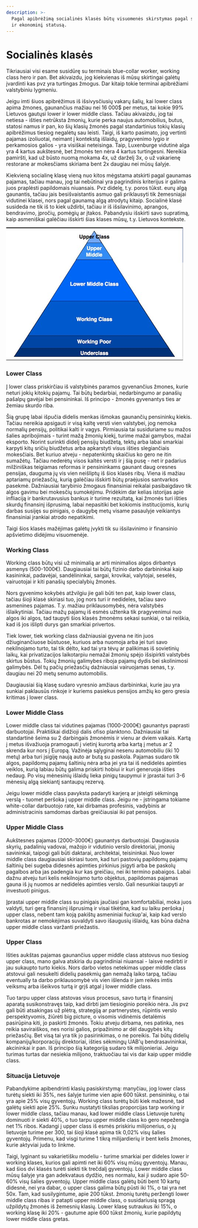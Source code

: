 ```yaml
---
description: >-
  Pagal apibrėžimą socialinės klasės būtų visuomenės skirstymas pagal socialinį
  ir ekonominį statusą.
---
```


# Socialinės klasės

Tikriausiai visi esame susidūrę su terminais blue-collar worker, working class hero ir pan. Bet akivaizdu, jog kiekvienas iš mūsų skirtingai galėtų įvardinti kas pvz yra turtingas žmogus. Dar kitaip tokie terminai apibrėžiami valstybiniu lygmeniu.

Jeigu imti šiuos apibrėžimus iš išsivysčiusių vakarų šalių, kai lower class apima žmones, gaunančius mažiau nei 16 000$ per metus, tai kokie 99% Lietuvos gautųsi lower ir lower middle class. Tačiau akivaizdu, jog tai netiesa - išties netrūksta žmonių, kurie perka naujus automobilius, butus, statosi namus ir pan, ko šių klasių žmonės pagal standartinius tokių klasių apibrėžimus tiesiog negalėtų sau leisti. Taigi, iš karto pasimato, jog vertinti pajamas izoliuotai, neimant į kontekstą išlaidų, pragyvenimo lygio ir perkamosios galios - yra visiškai neteisinga. Taip, Luxenburge vidutinė alga yra 4 kartus aukštesnė, bet žmonės ten nėra 4 kartus turtingesni. Nereikia pamiršti, kad už būsto nuomą mokama 4x, už darželį 3x, o už vakarienę restorane ar mokesčiams skiriama bent 2x daugiau nei mūsų šalyje.

Kiekvieną socialinę klasę vieną nuo kitos mėgstama atskirti pagal gaunamas pajamas, tačiau manau, jog tai nebūtinai yra pagrindinis kriterijus ir galima juos praplėsti papildomais niuansais. Pvz didelę, t.y. poros tūkst. eurų algą gaunantis, tačiau jais besišvaistantis asmuo gali priklausyti tik žemesniajai vidutinei klasei, nors pagal gaunamą algą atrodytų kitaip. Socialinė klasė susideda ne tik iš to kiek uždirbi, tačiau ir iš išsilavinimo, aprangos, bendravimo, įpročių, pomėgių ar įtakos. Pabandysiu išskirti savo supratimą, kaip asmeniškai galėčiau išskirti šias klases mūsų, t.y. Lietuvos kontekste.

![](../../.gitbook/assets/hqdefault.jpg)

### Lower Class

Į lower class priskirčiau iš valstybinės paramos gyvenančius žmones, kurie neturi jokių kitokių pajamų. Tai būtų bedarbiai, nedarbingumo ar panašių pašalpų gavėjai bei pensininkai. Iš principo - žmonės gyvenantys ties ar žemiau skurdo riba.

Šią grupę labai išpučia didelis menkas išmokas gaunančių pensininkų kiekis. Tačiau nereikia apsigauti ir visą kaltę versti vien valstybei, jog nemoka normalių pensijų, politikai kalti ir vagys. Pirmiausia tai susiduriame su mažos šalies apribojimais - turint mažą žmonių kiekį, turime mažai gamybos, mažai eksporto. Norint surinkti didelį pensijų biudžetą, tektų arba labai smarkiai karpyti kitų sričių biudžetus arba apkarstyti visus išties slegiančiais mokesčiais. Bet kuriuo atveju - nepatenkintų skaičius ko gero ne itin sumažėtų. Tačiau nederėtų visos kaltės versti ir į šią pusę - net ir padarius milžiniškas teigiamas reformas ir pensininkams gaunant daug oresnes pensijas, dauguma jų vis vien neišliptų iš šios klasės ribų. Viena iš mažiau aptariamų priežasčių, kurią galėčiau išskirti būtų praėjusios santvarkos pasekmė. Dažniausiai tarybinio žmogaus finansiniai reikalai pasibaigdavo tik algos gavimu bei mokesčių sumokėjimu. Pridėkim dar kelias istorijas apie infliaciją ir bankrutavusius bankus ir turime rezultatą, kai žmonės turi išties skurdų finansinį išprusimą, labai nepasitiki bet kokiomis institucijomis, kurių darbas susijęs su pinigais, o daugybę metų visame pasaulyje veikiantys finansiniai įrankiai atrodo nepatikimi.

Taigi šios klasės mažėjimas galėtų įvykti tik su išsilavinimo ir finansinio apšvietimo didėjimu visuomenėje.

### Working Class

Working class būtų visi už minimalią ar arti minimalios algos dirbantys asmenys \(500-1000€\). Daugiausiai tai būtų fizinio darbo darbininkai kaip kasininkai, padavėjai, sandėlininkai, sargai, krovikai, valytojai, seselės, vairuotojai ir kiti panašių specialybių žmonės.

Nors gyvenimo kokybės atžvilgiu jie gali būti ten pat, kaip lower class, tačiau šioji klasė skiriasi tuo, jog nors turi ir nedideles, tačiau savo asmenines pajamas. T.y. mažiau priklausomybės, nėra valstybės išlaikytiniai. Tačiau mažų pajamų iš esmės užtenka tik pragyvenimui nuo algos iki algos, tad taupyti šios klasės žmonėms sekasi sunkiai, o tai reiškia, kad iš jos išlipti durys gan smarkiai privertos.

Tiek lower, tiek working class dažniausiai gyvena ne itin juos džiuginančiuose būstuose, kuriuos arba nuomoja arba jei turi savo nekilnojamo turto, tai tik dėlto, kad tai yra tėvų ar palikimas iš sovietinių laikų, kai privatizacijos laikotarpiu nemažai žmonių spėjo išsipirkti valstybės skirtus būstus. Tokių žmonių galimybes riboja pajamų dydis bei skolinimosi galimybės. Dėl tų pačių priežasčių dažniausiai vairuojamas senas, t.y. daugiau nei 20 metų senumo automobilis.

Daugiausiai šią klasę sudaro vyresnio amžiaus darbininkai, kurie jau yra sunkiai paklausūs rinkoje ir kuriems pasiekus pensijos amžių ko gero gresia kritimas į lower class.

### Lower Middle Class

Lower middle class tai vidutines pajamas \(1000-2000€\) gaunantys paprasti darbuotojai. Praktiškai didžioji dalis ofiso planktono. Dažniausiai tai standartinė šeima su 2 darbingais žmonėmis ir vienu ar dviem vaikais. Kartą į metus išvažiuoja pramogauti į vietinį kurortą arba kartą į metus ar 2 skrenda kur nors į Europą. Važinėja sąlyginai nesenu automobiliu \(iki 10 metų\) arba turi įsigiję naują auto ar butą su paskola. Pajamas sudaro tik algos, papildomų pajamų šaltinių nėra arba jei yra tai iš nedidelės apimties veiklos, kurią labiau būtų galima priskirti hobiui ir kuri generuoja išties nedaug. Po visų mėnesinių išlaidų lieka pinigų taupymui ir įprastai turi 3-6 mėnesių algą siekiantį santaupų rezervą.

Jeigu lower middle class pavyksta padaryti karjerą ar įsteigti sėkmingą verslą - tuomet peršoka į upper middle class. Jeigu ne - įstringama tokiame white-collar darbuotojo rate, kai dirbamas profesinis, vadybinis ar administracinis samdomas darbas greičiausiai iki pat pensijos.

### Upper Middle Class

Aukštesnes pajamas \(2000-3000€\) gaunantys darbuotojai. Daugiausia skyrių, padalinių vadovai, mažojo ir vidutinio verslo direktoriai, įmonių savininkai, taipogi gali būti daktarai, architektai, teisininkai. Nuo lower middle class daugiausiai skiriasi tuom, kad turi pastovių papildomų pajamų šaltinių bei sugeba didesnės apimties pirkinius įsigyti arba be paskolų pagalbos arba jas padengia kur kas greičiau, nei iki termino pabaigos. Labai dažnu atveju turi kelis nekilnojamo turto objektus, papildomas pajamas gauna iš jų nuomos ar nedidelės apimties verslo. Gali nesunkiai taupyti ar investuoti pinigus.

Įprastai upper middle class su pinigais jaučiasi gan komfortabiliai, moka juos valdyti, turi gerą finansinį išprusimą ir visai tikėtina, kad su laiku peršoka į upper class, nebent tam koją pakištų asmeniniai fuckup'ai, kaip kad verslo bankrotas ar nemokėjimas suvaldyti savo išaugusių išlaidų, kas būna dažna upper middle class varžanti priežastis.

### Upper Class

Išties aukštas pajamas gaunančius upper middle class atstovus nuo tiesiog upper class, mano galva atskiria du pagrindiniai niuansai - laisvė nedirbti ir jau sukaupto turto kiekis. Nors darbo vietos netekimas upper middle class atstovui gali nesukelti didelių pasekmių gan nemažą laiko tarpą, tačiau eventually ta darbo priklausomybė vis vien išlenda ir jam reikės imtis veiksmų arba išeikvos turtą ir grįš atgal į lower middle class.

Tuo tarpu upper class atstovas visus procesus, savo turtą ir finansinį aparatą susikonstravęs taip, kad dirbti jam tiesioginio poreikio nėra. Jis pvz gali būti atsakingas už plėtrą, strategiją ar partnerystes, rūpintis verslo perspektyvomis, žiūrėti big picture, o visomis vidinėmis detalėmis pasirūpina kiti, jo paskirti žmonės. Tokiu atveju dirbama, nes patinka, nes reikia saviraiškos, nes norisi galios, pripažinimo ar dėl daugybės kitų priežasčių. Bet visą tai yra tik jo pasirinkimas, o ne poreikis. Tai būtų didelių kompanijų/korporacijų direktoriai, išties sėkmingų UAB'ų bendrasavininkai, akcininkai ir pan. Iš principo šią kategoriją sudaro tik milijonieriai. Jeigu turimas turtas dar nesiekia milijono, traktuočiau tai vis dar kaip upper middle class.

### Situacija Lietuvoje

Pabandykime apibendrinti klasių pasiskirstymą: manyčiau, jog lower class turėtų siekti iki 35%, nes šalyje turime vien apie 600 tūkst. pensininkų, o tai yra apie 25% visų gyventojų. Working class turėtų būti kiek mažesnė, tad galėtų siekti apie 25%. Sunku nustatyti tikslias proporcijas tarp working ir lower middle class, tačiau manau, kad lower middle class Lietuvoje turėtų dominuoti ir siekti 40%, o tuo tarpu upper middle class ko gero nepežengia net 1% ribos. Kadangi į upper class iš esmės priskiriu milijonerius, o jų lietuvoje turime per 300, tai šioji klasė apima tik 0,02% visų šalies gyventojų. Primenu, kad visgi turime 1 tikrą milijardierių ir bent kelis žmones, kurie aktyviai juda to linkme.

Taigi, lyginant su vakarietišku modeliu - turime smarkiai per dideles lower ir working klases, kurios gali apimti net iki 60% visų mūsų gyventojų. Manau, kad šios dvi klasės turėti siekti tik trečdalį gyventojų. Lower middle class mūsų šalyje yra gan adekvataus dydžio, nes normalu, kai ji sudaro apie 50-60% visų šalies gyventojų. Upper middle class galėtų būti bent 10 kartų didesnė, nei yra dabar, o upper class galima būtų pūsti iki 1%, o tai yra net 50x. Tam, kad susilygintume, apie 200 tūkst. žmonių turėtų peržengti lower middle class ribas ir patapti upper middle class, o susidariusią spragą užpildytų žmonės iš žemesnių klasių. Lower klasę sutraukus iki 15%, o working klasę iki 20% - gautume apie 600 tūkst žmonių, kurie papildytų lower middle class gretas. 

